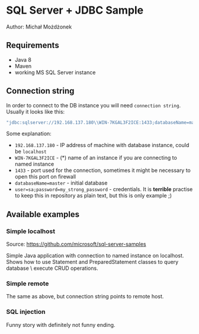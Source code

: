 # SQL Server + JDBC Sample

Author: Michał Możdżonek

## Requirements

- Java 8
- Maven
- working MS SQL Server instance


## Connection string

In order to connect to the DB instance you will need `connection string`. Usually it looks like this:

```java
"jdbc:sqlserver://192.168.137.180\\WIN-7KGAL3F2ICE:1433;databaseName=master;user=sa;password=my_strong_password"
```
Some explanation:

- `192.168.137.180` - IP address of machine with database instance, could be `localhost`
- `WIN-7KGAL3F2ICE` - (*) name of an instance if you are connecting to named instance
- `1433` - port used for the connection, sometimes it might be necessary to open this port on firewall
- `databaseName=master` - initial database
- `user=sa;password=my_strong_password` - credentials. It is **terrible** practise to keep this in repository as plain text, but this is only example ;) 


## Available examples

### Simple localhost

Source: https://github.com/microsoft/sql-server-samples

Simple Java application with connection to named instance on localhost. 
Shows how to use Statement and PreparedStatement classes to query database \ execute CRUD operations.

### Simple remote

The same as above, but connection string points to remote host.

### SQL injection

Funny story with definitely not funny ending.
